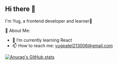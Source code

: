 ## Hi there 👋

I'm Yug, a frontend developer and learner🚀

💫 About Me:

- 🌱 I’m currently learning React
- 📫 How to reach me: yugpatel213006@gmail.com

[![Anurag's GitHub stats](https://github-readme-stats.vercel.app/api?username=yugp21)](https://github.com/anuraghazra/github-readme-stats)

